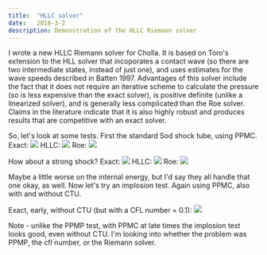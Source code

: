```yaml
---
title:  "HLLC solver"
date:   2016-3-2
description: Demonstration of the HLLC Riemann solver 
---
```


I wrote a new HLLC Riemann solver for Cholla. It is 
based on Toro's extension to the HLL solver that incoporates a contact wave (so
there are two intermediate states, instead of just one), and uses estimates for the
wave speeds described in Batten 1997. Advantages of this solver include the fact that
it does not require an iterative scheme to calculate the pressure (so is less expensive
than the exact solver), is positive definite (unlike a linearized solver), and is generally
less complicated than the Roe solver. Claims in the literature indicate that it is also 
highly robust and produces results that are competitive with an exact solver.

So, let's look at some tests. First the standard Sod shock tube, using PPMC.
Exact:
<img src="{{ site.url }}assets/images/sod_exact.png">
HLLC:
<img src="{{ site.url }}assets/images/sod_hllc.png">
Roe:
<img src="{{ site.url }}assets/images/sod_roe.png">

How about a strong shock?
Exact:
<img src="{{ site.url }}assets/images/strong_shock_exact.png">
HLLC:
<img src="{{ site.url }}assets/images/strong_shock_hllc.png">
Roe:
<img src="{{ site.url }}assets/images/strong_shock_roe.png">


Maybe a little worse on the internal energy, but I'd say they all handle that one okay, as well.
Now let's try an implosion test. Again using PPMC, also with
and without CTU.

Exact, early, without CTU (but with a CFL number = 0.1):
<img src="{{ site.url }}assets/images/implosion_early_exact.png">


Note - unlike the PPMP test, with PPMC at late times the implosion test looks
good, even without CTU. I'm looking into whether the problem was PPMP, the cfl number,
or the Riemann solver.

